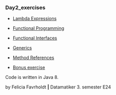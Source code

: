 ### Day2_exercises

* [Lambda Expressions](/src/develop/java/com/lambda_expressions)

* [Functional Programming](/src/develop/java/com/functional_programming)

* [Functional Interfaces](/src/develop/java/com/functional_interfaces)

* [Generics](/src/develop/java/com/generics)

* [Method References](/src/develop/java/com/method_references)

* [Bonus exercise](/src/develop/java/com/bonus_exercise)

Code is written in Java 8.

by Felicia Favrholdt **|**
Datamatiker 3. semester E24 